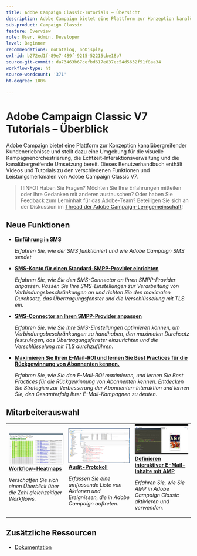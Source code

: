 ```yaml
---
title: Adobe Campaign Classic-Tutorials – Übersicht
description: Adobe Campaign bietet eine Plattform zur Konzeption kanalübergreifender Kundenerlebnisse und stellt dazu eine Umgebung für die visuelle Kampagnenorchestrierung, die Echtzeit-Interaktionsverwaltung und die kanalübergreifende Umsetzung bereit. Dieses Benutzerhandbuch enthält Videos und Tutorials zu den zahlreichen Funktionen von Adobe Campaign Standard.
sub-product: Campaign Classic
feature: Overview
role: User, Admin, Developer
level: Beginner
recommendations: noCatalog, noDisplay
exl-id: b272ed1f-89e7-489f-9215-52215cbe18b7
source-git-commit: da73463b67cefbd617e837ec54d5632f51f8aa34
workflow-type: ht
source-wordcount: '371'
ht-degree: 100%

---
```


# Adobe Campaign Classic V7 Tutorials – Überblick

Adobe Campaign bietet eine Plattform zur Konzeption kanalübergreifender Kundenerlebnisse und stellt dazu eine Umgebung für die visuelle Kampagnenorchestrierung, die Echtzeit-Interaktionsverwaltung und die kanalübergreifende Umsetzung bereit. Dieses Benutzerhandbuch enthält Videos und Tutorials zu den verschiedenen Funktionen und Leistungsmerkmalen von Adobe Campaign Classic V7.

>[!INFO]
> Haben Sie Fragen? Möchten Sie Ihre Erfahrungen mitteilen oder Ihre Gedanken mit anderen austauschen? Oder haben Sie Feedback zum Lerninhalt für das Adobe-Team? Beteiligen Sie sich an der Diskussion im [Thread der Adobe Campaign-Lerngemeinschaft](https://experienceleaguecommunities.adobe.com:443/t5/adobe-campaign-classic/join-the-discussion-on-adobe-campaign-learning/td-p/419096)!

## Neue Funktionen

* **[Einführung in SMS](https://experienceleague.adobe.com/docs/campaign-learn/set-up-sms-for-adobe-campaign/introduction-to-sms.html?lang=de)**

   *Erfahren Sie, wie der SMS funktioniert und wie Adobe Campaign SMS sendet*

* **[SMS-Konto für einen Standard-SMPP-Provider einrichten](https://experienceleague.adobe.com/docs/campaign-learn/set-up-sms-for-adobe-campaign/set-up-account-for-standard-smpp-provider.html?lang=de)**

   *Erfahren Sie, wie Sie den SMS-Connector an Ihren SMPP-Provider anpassen. Passen Sie Ihre SMS-Einstellungen zur Verarbeitung von Verbindungsbeschränkungen an und richten Sie den maximalen Durchsatz, das Übertragungsfenster und die Verschlüsselung mit TLS ein.*

* **[SMS-Connector an Ihren SMPP-Provider anpassen](https://experienceleague.adobe.com/docs/campaign-learn/set-up-sms-for-adobe-campaign/adapt-sms-connector-to-smpp-provider.html?lang=de)**

   *Erfahren Sie, wie Sie Ihre SMS-Einstellungen optimieren können, um Verbindungsbeschränkungen zu handhaben, den maximalen Durchsatz festzulegen, das Übertragungsfenster einzurichten und die Verschlüsselung mit TLS durchzuführen.*

* **[Maximieren Sie Ihren E-Mail-ROI und lernen Sie Best Practices für die Rückgewinnung von Abonnenten kennen.](https://experienceleague.adobe.com/docs/campaign-learn/tutorials/strategy/campaign-maximize-email-best-practices.html?lang=de)**

   *Erfahren Sie, wie Sie den E-Mail-ROI maximieren, und lernen Sie Best Practices für die Rückgewinnung von Abonnenten kennen. Entdecken Sie Strategien zur Verbesserung der Abonnenten-Interaktion und lernen Sie, den Gesamterfolg Ihrer E-Mail-Kampagnen zu deuten.*

## Mitarbeiterauswahl

<table>
<tr>
  <td>
    <a href="./monitoring-campaign-classic/workflow-heatmap.md">
      <img alt="Workflow-Heatmaps (Video)" src="./assets/workflow-heatmap.png"/>
    </a>
    <div>
      <a href="./monitoring-campaign-classic/workflow-heatmap.md">
    <strong>Workflow-Heatmaps</strong>
    </a>
    </div>
    <p>
    <em>Verschaffen Sie sich einen Überblick über die Zahl gleichzeitiger Workflows.</em>
    <p>
  </td>
   <td>
    <a href="./monitoring-campaign-classic/audit-trail.md">
      <img alt="Audit-Protokoll (Video)" src="./assets/acc-audit-trail-thumb.png" />
    </a>
    <div>
      <a href="./monitoring-campaign-classic/audit-trail.md">
    <strong>Audit-Protokoll</strong>
    </a>
    </div> 
    <p>
    <em>Erfassen Sie eine umfassende Liste von Aktionen und Ereignissen, die in Adobe Campaign auftreten.</em>
    <p>
  </td>
  <td>
    <a href="./sending-messages/email-channel/defining-interactive-email-content-with-amp.md">
      <img alt="Definieren interaktiver E-Mail-Inhalte mit AMP (Video)" src="./assets/29940.png" />
    </a>
    <div>
      <a href="./sending-messages/email-channel/defining-interactive-email-content-with-amp.md">
    <strong>Definieren interaktiver E-Mail-Inhalte mit AMP</strong>
    </a>
    </div>
    <p>
    <em>Erfahren Sie, wie Sie AMP in Adobe Campaign Classic aktivieren und verwenden.</em>
    <p>
  </td>
</tr>
</table>

## Zusätzliche Ressourcen

* [Dokumentation](https://experienceleague.adobe.com/docs/campaign-classic/using/getting-started/starting-with-adobe-campaign/about-adobe-campaign-classic.html?lang=de)
